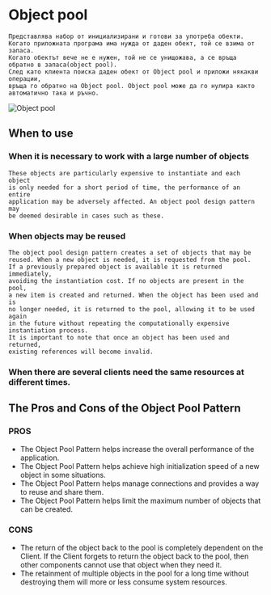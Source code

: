 # Object pool
```
Представлява набор от инициализирани и готови за употреба обекти. 
Когато приложната програма има нужда от даден обект, той се взима от запаса. 
Когато обектът вече не е нужен, той не се унищожава, а се връща обратно в запаса(object pool).
След като клиента поиска даден обект от Object pool и приложи някакви операции, 
връща го обратно на Object pool. Object pool може да го нулира както автоматично така и ръчно.
```

![Object pool](https://i1.wp.com/i.imgur.com/Bm0dEk3.png?resize=718%2C327&quality=100&ssl=1)

## When to use
### When it is necessary to work with a large number of objects
```
These objects are particularly expensive to instantiate and each object
is only needed for a short period of time, the performance of an entire
application may be adversely affected. An object pool design pattern may
be deemed desirable in cases such as these.
```
### When objects may be reused
```
The object pool design pattern creates a set of objects that may be 
reused. When a new object is needed, it is requested from the pool.
If a previously prepared object is available it is returned immediately,
avoiding the instantiation cost. If no objects are present in the pool,
a new item is created and returned. When the object has been used and is
no longer needed, it is returned to the pool, allowing it to be used again
in the future without repeating the computationally expensive instantiation process.
It is important to note that once an object has been used and returned,
existing references will become invalid.
```
### When there are several clients need the same resources at different times.

## The Pros and Cons of the Object Pool Pattern
### PROS
* The Object Pool Pattern helps increase the overall performance of the application.
* The Object Pool Pattern helps achieve high initialization speed of a new object in some situations.
* The Object Pool Pattern helps manage connections and provides a way to reuse and share them.
* The Object Pool Pattern helps limit the maximum number of objects that can be created.
### CONS
* The return of the object back to the pool is completely dependent on the Client. 
	If the Client forgets to return the object back to the pool, then other components cannot use that object when they need it.
* The retainment of multiple objects in the pool for a long time without destroying
	them will more or less consume system resources.
